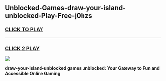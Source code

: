 
## Unblocked-Games-draw-your-island-unblocked-Play-Free-j0hzs
<h3>
<a href="https://premium76.site?title=draw-your-island-unblocked&ref=18A1">CLICK TO PLAY</a></h3>
<hr>

<h3>
<a href="https://premium76.site?title=draw-your-island-unblocked&ref=18A1">CLICK 2 PLAY</a>
  
</h3>

<a href="https://premium76.site?title=draw-your-island-unblocked&ref=18A1"><img src="https://clearcache.store/games.png"></a>


**draw-your-island-unblocked games unblocked: Your Gateway to Fun and Accessible Online Gaming**
